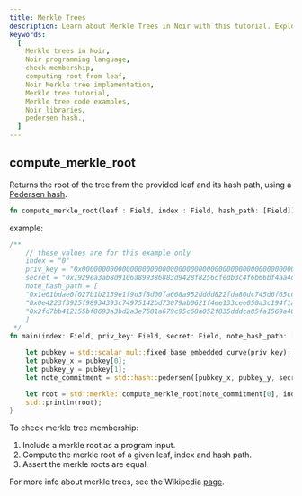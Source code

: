 ```yaml
---
title: Merkle Trees
description: Learn about Merkle Trees in Noir with this tutorial. Explore the basics of computing a merkle root using a proof, with examples.
keywords:
  [
    Merkle trees in Noir,
    Noir programming language,
    check membership,
    computing root from leaf,
    Noir Merkle tree implementation,
    Merkle tree tutorial,
    Merkle tree code examples,
    Noir libraries,
    pedersen hash.,
  ]
---
```


## compute_merkle_root

Returns the root of the tree from the provided leaf and its hash path, using a [Pedersen hash](./cryptographic_primitives/hashes.mdx#pedersen_hash).

```rust
fn compute_merkle_root(leaf : Field, index : Field, hash_path: [Field]) -> Field
```

example:

```rust
/**
    // these values are for this example only
    index = "0"
    priv_key = "0x000000000000000000000000000000000000000000000000000000616c696365"
    secret = "0x1929ea3ab8d9106a899386883d9428f8256cfedb3c4f6b66bf4aa4d28a79988f"
    note_hash_path = [
    "0x1e61bdae0f027b1b2159e1f9d3f8d00fa668a952dddd822fda80dc745d6f65cc",
    "0x0e4223f3925f98934393c74975142bd73079ab0621f4ee133cee050a3c194f1a",
    "0x2fd7bb412155bf8693a3bd2a3e7581a679c95c68a052f835dddca85fa1569a40"
    ]
 */
fn main(index: Field, priv_key: Field, secret: Field, note_hash_path: [Field; 3]) {

    let pubkey = std::scalar_mul::fixed_base_embedded_curve(priv_key);
    let pubkey_x = pubkey[0];
    let pubkey_y = pubkey[1];
    let note_commitment = std::hash::pedersen([pubkey_x, pubkey_y, secret]);

    let root = std::merkle::compute_merkle_root(note_commitment[0], index, note_hash_path);
    std::println(root);
}
```

To check merkle tree membership:

1. Include a merkle root as a program input.
2. Compute the merkle root of a given leaf, index and hash path.
3. Assert the merkle roots are equal.

For more info about merkle trees, see the Wikipedia [page](https://en.wikipedia.org/wiki/Merkle_tree).
